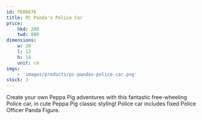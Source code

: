```yaml
---
id: PE06676
title: PC Panda's Police Car
price:
    hkd: 200
    twd: 800
dimensions:
    w: 20
    l: 13
    h: 14
    unit: cm
imgs: 
    - 'images/products/pc-pandas-police-car.png'
stock: 3
---
```

Create your own Peppa Pig adventures with this fantastic free-wheeling Police car, in cute Peppa Pig classic styling! Police car includes fixed Police Officer Panda Figure.